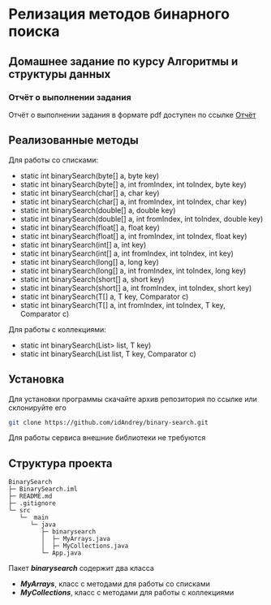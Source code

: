 # Релизация методов бинарного поиска
##  Домашнее задание по курсу Алгоритмы и структуры данных

### Отчёт о выполнении задания
Отчёт о выполнении задания в формате pdf доступен по ссылке
[Отчёт](./docs/ru/ОТЧЁТ.pdf)  

## Реализованные методы
Для работы со списками:
- static int binarySearch(byte[] a, byte key)  
- static int binarySearch(byte[] a, int fromIndex, int toIndex, byte key)  
- static int binarySearch(char[] a, char key)  
- static int binarySearch(char[] a, int fromIndex, int toIndex, char key)  
- static int binarySearch(double[] a, double key)  
- static int binarySearch(double[] a, int fromIndex, int toIndex, double key)  
- static int binarySearch(float[] a, float key)  
- static int binarySearch(float[] a, int fromIndex, int toIndex, float key)  
- static int binarySearch(int[] a, int key)  
- static int binarySearch(int[] a, int fromIndex, int toIndex, int key)  
- static int binarySearch(long[] a, long key)  
- static int binarySearch(long[] a, int fromIndex, int toIndex, long key)  
- static int binarySearch(short[] a, short key)  
- static int binarySearch(short[] a, int fromIndex, int toIndex, short key)  
- static int binarySearch(T[] a, T key, Comparator c)  
- static int binarySearch(T[] a, int fromIndex, int toIndex, T key, Comparator c)  

Для работы с коллекциями:
- static int binarySearch(List> list, T key)  
- static int binarySearch(List list, T key, Comparator c)


## Установка

Для установки программы скачайте архив репозитория по ссылке или склонируйте его  
```bash
git clone https://github.com/idAndrey/binary-search.git  
```  
Для работы сервиса внешние библиотеки не требуются  

## Структура проекта

```plaintext
BinarySearch
├─ BinarySearch.iml                  
├─ README.md
├─ .gitignore
└─ src
   └─  main
      └─ java
         ├─ binarysearch
         │  ├─ MyArrays.java
         │  ├─ MyCollections.java
         └─ App.java

```
Пакет ***binarysearch*** содержит два класса    
-	***MyArrays***, класс с методами для работы со списками
-	***MyCollections***, класс с методами для работы с коллекциями